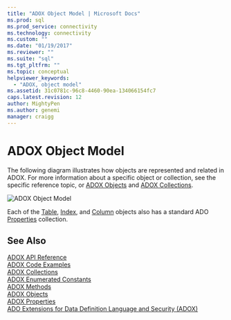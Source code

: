 ```yaml
---
title: "ADOX Object Model | Microsoft Docs"
ms.prod: sql
ms.prod_service: connectivity
ms.technology: connectivity
ms.custom: ""
ms.date: "01/19/2017"
ms.reviewer: ""
ms.suite: "sql"
ms.tgt_pltfrm: ""
ms.topic: conceptual
helpviewer_keywords: 
  - "ADOX, object model"
ms.assetid: 31c0781c-96c8-4460-90ea-134066154fc7
caps.latest.revision: 12
author: MightyPen
ms.author: genemi
manager: craigg
---
```

# ADOX Object Model
The following diagram illustrates how objects are represented and related in ADOX. For more information about a specific object or collection, see the specific reference topic, or [ADOX Objects](../../../ado/reference/adox-api/adox-objects.md) and [ADOX Collections](../../../ado/reference/adox-api/adox-collections.md).  
  
 ![ADOX Object Model](../../../ado/reference/adox-api/media/adox_object_model.gif "ADOX_object_model")  
  
 Each of the [Table](../../../ado/reference/adox-api/table-object-adox.md), [Index](../../../ado/reference/adox-api/index-object-adox.md), and [Column](../../../ado/reference/adox-api/column-object-adox.md) objects also has a standard ADO [Properties](../../../ado/reference/ado-api/properties-collection-ado.md) collection.  
  
## See Also  
 [ADOX API Reference](../../../ado/reference/adox-api/adox-api-reference.md)   
 [ADOX Code Examples](../../../ado/reference/adox-api/adox-code-examples.md)   
 [ADOX Collections](../../../ado/reference/adox-api/adox-collections.md)   
 [ADOX Enumerated Constants](../../../ado/reference/adox-api/adox-enumerated-constants.md)   
 [ADOX Methods](../../../ado/reference/adox-api/adox-methods.md)   
 [ADOX Objects](../../../ado/reference/adox-api/adox-objects.md)   
 [ADOX Properties](../../../ado/reference/adox-api/adox-properties.md)   
 [ADO Extensions for Data Definition Language and Security (ADOX)](../../../ado/guide/extensions/ado-extensions-for-data-definition-language-and-security-adox.md)
